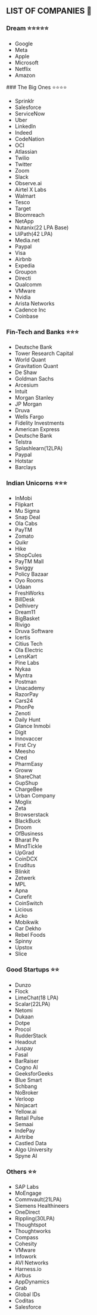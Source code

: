 ## LIST OF COMPANIES 💼

### Dream ⭐️⭐️⭐️⭐️⭐️
<ul>
  <li>Google</li>
  <li>Meta</li>
  <li>Apple</li>
  <li>Microsoft</li>
  <li>Netflix</li>
  <li>Amazon</li>
</ul>
### The Big Ones ⭐️⭐️⭐️⭐️
<ul>
<li>Sprinklr </li>
<li>Salesforce</li>
<li>ServiceNow</li>
<li>Uber</li>
<li>LinkedIn</li>
<li>Indeed</li>
<li>CodeNation</li>
<li>OCI</li>
<li>Atlassian</li>
<li>Twilio</li>
<li>Twitter</li>
<li>Zoom</li>
<li>Slack</li>
<li>Observe.ai</li>
<li>Airtel X Labs</li>
<li>Walmart</li>
<li>Tesco</li>
<li>Target</li>
<li>Bloomreach</li>
<li>NetApp</li>
<li>Nutanix(22 LPA Base)</li>
<li>UiPath(42 LPA)</li>
<li>Media.net</li>
<li>Paypal</li>
<li>Visa</li>
<li>Airbnb</li>
<li>Expedia</li>
<li>Groupon</li>
<li>Directi</li>
<li>Qualcomm</li>
<li>VMware</li>
<li>Nvidia</li>
<li>Arista Networks</li>
<li>Cadence Inc</li>
<li>Coinbase</li>
</ul>

### Fin-Tech and Banks ⭐️⭐️⭐️
<ul> 
<li>Deutsche Bank</li>
<li>Tower Research Capital</li>
<li>World Quant</li>
<li>Gravitation Quant</li>
<li>De Shaw</li>
<li>Goldman Sachs</li>
<li>Arcesium</li>
<li>Intuit</li>
<li>Morgan Stanley</li>
<li>JP Morgan</li>
<li>Druva</li>
<li>Wells Fargo</li>
<li>Fidelity Investments</li>
<li> American Express </li>
<li> Deutsche Bank </li>
<li>Telstra</li>
<li>Splashlearn(12LPA)</li>
<li>Paypal</li>
<li>Hotstar</li>
<li>Barclays</li>
</ul>

### Indian Unicorns ⭐️⭐️⭐️
<ul> 
<li>InMobi </li>
<li>Flipkart</li>
<li>Mu Sigma</li>
<li>Snap Deal</li>
<li>Ola Cabs</li>
<li>PayTM</li>
<li>Zomato</li>
<li>Quikr</li>
<li>Hike</li>
<li>ShopCules</li>
<li>PayTM Mall</li>
<li>Swiggy</li>
<li>Policy Bazaar</li>
<li>Oyo Rooms</li>
<li>Udaan</li>
<li>FreshWorks</li>
<li>BillDesk</li>
<li>Delhivery</li>
<li>Dream11</li>
<li>BigBasket</li>
<li>Rivigo</li>
<li>Druva Software</li>
<li>Icertis</li>
<li>Citius Tech</li>
<li>Ola Electric</li>
<li>LensKart</li>
<li>Pine Labs</li>
<li>Nykaa</li>
<li>Myntra</li>
<li>Postman</li>
<li>Unacademy</li>
<li>RazorPay</li>
<li>Cars24</li>
<li>PhonPe</li>
<li>Zenoti</li>
<li>Daily Hunt</li>
<li>Glance Inmobi</li>
<li>Digit</li>
<li>Innovaccer</li>
<li>First Cry</li>
<li>Meesho</li>
<li>Cred</li>
<li>PharmEasy</li>
<li>Groww</li>
<li>ShareChat</li>
<li>GupShup</li>
<li>ChargeBee</li>
<li>Urban Company</li>
<li>Moglix</li>
<li>Zeta</li>
<li>Browserstack</li>
<li>BlackBuck</li>
<li>Droom</li>
<li>OfBusiness</li>
<li>Bharat Pe</li>
<li>MindTickle</li>
<li>UpGrad</li>
<li>CoinDCX</li>
<li>Eruditus</li>
<li>Blinkit</li>
<li>Zetwerk</li>
<li>MPL</li>
<li>Apna</li>
<li> Curefit </li>
<li>CoinSwitch</li>
<li>Licious</li>
<li>Acko</li>
<li> Mobikwik</li>
<li>Car Dekho</li>
<li>Rebel Foods</li>
<li>Spinny</li>
<li>Upstox</li>
<li>Slice</li>
</ul>

### Good Startups ⭐️⭐️
<ul>  
<li>Dunzo</li>
<li>Flock</li>
<li>LimeChat(18 LPA)</li>
<li>Scalar(22LPA)</li>
<li>Netomi</li>
<li>Dukaan</li>
<li>Dotpe</li>
<li>Procol</li>
<li>RudderStack</li>
<li>Headout</li>
<li>Juspay</li>
<li>Fasal</li>
<li>BarRaiser</li>
<li>Cogno AI</li>
<li>GeeksforGeeks</li>
<li>Blue Smart</li>
<li>Schbang</li>
<li>NoBroker</li>
<li>Verloop</li>
<li>Ninjacart</li>
<li>Yellow.ai</li>
<li>Retail Pulse</li>
<li>Semaai</li>
<li>IndePay</li>
<li>Airtribe</li>
<li>Castled Data</li>
<li>Algo University</li>
<li>Spyne AI</li>
</ul>


### Others ⭐️⭐️
<ul>
<li>SAP Labs</li>
<li>MoEngage</li>
<li>Commvault(21LPA)</li>
<li>Siemens Healthineers</li>
<li>OneDirect</li>
<li>Rippling(30LPA)</li>
<li>Thoughtspot</li>
<li>Thoughtworks</li>
<li>Compass</li>
<li>Cohesity</li>
<li>VMware</li>
<li>Infowork</li>
<li>AVI Networks</li>
<li>Harness.io</li>
<li>Airbus</li>
<li>AppDynamics</li>
<li>Grab</li>
<li>Global IDs</li>
<li>Coditas</li>
<li>Salesforce</li>
</ul>
